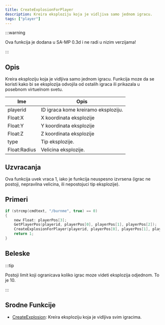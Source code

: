 ```yaml
---
title: CreateExplosionForPlayer
description: Kreira eksploziju koja je vidljiva samo jednom igracu.
tags: ["player"]
---
```


:::warning

Ova funkcija je dodana u SA-MP 0.3d i ne radi u nizim verzijama!

:::

## Opis

Kreira eksploziju koja je vidljiva samo jednom igracu. Funkcija moze da se koristi kako bi se eksplozija odvojila od ostalih igraca ili prikazala u posebnom virtuelnom svetu.

| Ime          | Opis                                |
| ------------ | ----------------------------------- |
| playerid     | ID igraca kome kreiramo eksploziju. |
| Float:X      | X koordinata eksplozije             |
| Float:Y      | Y koordinata eksplozije             |
| Float:Z      | Z koordinata eksplozije             |
| type         | Tip eksplozije.                     |
| Float:Radius | Velicina eksplozije.                |

## Uzvracanja

Ova funkcija uvek vraca 1, iako je funkcija neuspesno izvrsena (igrac ne postoji, nepravilna velicina, ili nepostojuci tip eksplozije).

## Primeri

```c
if (strcmp(cmdtext, "/burnme", true) == 0)
{
    new Float: playerPos[3];
    GetPlayerPos(playerid, playerPos[0], playerPos[1], playerPos[2]);
    CreateExplosionForPlayer(playerid, playerPos[0], playerPos[1], playerPos[2], 1, 10.0);
    return 1;
}
```

## Beleske

:::tip

Postoji limit koji ogranicava koliko igrac moze videti eksplozija odjednom. To je 10.

:::

## Srodne Funkcije

- [CreateExplosion](CreateExplosion.md): Kreira eksploziju koja je vidljiva svim igracima.
